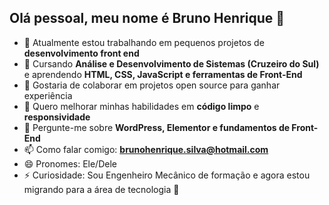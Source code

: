 ## Olá pessoal, meu nome é Bruno Henrique 👋

- 🔭 Atualmente estou trabalhando em pequenos projetos de **desenvolvimento front end**  
- 🌱 Cursando **Análise e Desenvolvimento de Sistemas (Cruzeiro do Sul)** e aprendendo **HTML, CSS, JavaScript e ferramentas de Front-End**  
- 👯 Gostaria de colaborar em projetos open source para ganhar experiência  
- 🤔 Quero melhorar minhas habilidades em **código limpo** e **responsividade**  
- 💬 Pergunte-me sobre **WordPress, Elementor e fundamentos de Front-End**  
- 📫 Como falar comigo: **brunohenrique.silva@hotmail.com**  
- 😄 Pronomes: Ele/Dele  
- ⚡ Curiosidade: Sou Engenheiro Mecânico de formação e agora estou migrando para a área de tecnologia 🚀  

